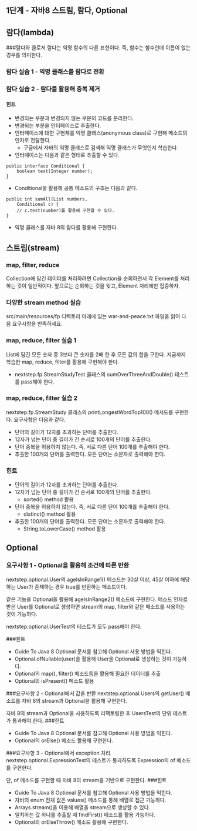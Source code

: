 ## 1단계 - 자바8 스트림, 람다, Optional

## 람다(lambda)
###람다와 클로저
람다는 익명 함수의 다른 표현이다. 즉, 함수는 함수인데 이름이 없는 경우를 의미한다.
### 람다 실습 1 - 익명 클래스를 람다로 전환
### 람다 실습 2 - 람다를 활용해 중복 제거
#### 힌트
- 변경되는 부분과 변경되지 않는 부분의 코드를 분리한다.
- 변경되는 부분을 인터페이스로 추출한다.
- 인터페이스에 대한 구현체를 익명 클래스(anonymous class)로 구현해 메소드의 인자로 전달한다.
  - 구글에서 자바의 익명 클래스로 검색해 익명 클래스가 무엇인지 학습한다.
- 인터페이스는 다음과 같은 형태로 추출할 수 있다.

<pre><code>public interface Conditional {
    boolean test(Integer number);
}</code></pre>

- Conditional을 활용해 공통 메소드의 구조는 다음과 같다.
<pre><code>public int sumAll(List<Integer> numbers,
    Conditional c) {
    // c.test(number)를 활용해 구현할 수 있다.
}
</code></pre>
- 익명 클래스를 자바 8의 람다를 활용해 구현한다.

## 스트림(stream)
### map, filter, reduce
Collection에 담긴 데이터를 처리하려면 Collection을 순회하면서 각 Element를 처리하는 것이 일반적이다. 앞으로는 순회하는 것을 잊고, Element 처리에만 집중하자.

### 다양한 stream method 실습
src/main/resources/fp 디렉토리 아래에 있는 war-and-peace.txt 파일을 읽어 다음 요구사항을 만족하세요.

### map, reduce, filter 실습 1
List에 담긴 모든 숫자 중 3보다 큰 숫자를 2배 한 후 모든 값의 합을 구한다. 지금까지 학습한 map, reduce, filter를 활용해 구현해야 한다.
- nextstep.fp.StreamStudyTest 클래스의 sumOverThreeAndDouble() 테스트를 pass해야 한다.

### map, reduce, filter 실습 2
nextstep.fp.StreamStudy 클래스의 printLongestWordTop100() 메서드를 구현한다. 요구사항은 다음과 같다.

- 단어의 길이가 12자를 초과하는 단어를 추출한다.
- 12자가 넘는 단어 중 길이가 긴 순서로 100개의 단어를 추출한다.
- 단어 중복을 허용하지 않는다. 즉, 서로 다른 단어 100개를 추출해야 한다.
- 추출한 100개의 단어를 출력한다. 모든 단어는 소문자로 출력해야 한다.


### 힌트
- 단어의 길이가 12자를 초과하는 단어를 추출한다.
- 12자가 넘는 단어 중 길이가 긴 순서로 100개의 단어를 추출한다.
  - sorted() method 활용
- 단어 중복을 허용하지 않는다. 즉, 서로 다른 단어 100개를 추출해야 한다.
  - distinct() method 활용
- 추출한 100개의 단어를 출력한다. 모든 단어는 소문자로 출력해야 한다.
  - String.toLowerCase() method 활용
  

## Optional
### 요구사항 1 - Optional을 활용해 조건에 따른 반환
nextstep.optional.User의 ageIsInRange1() 메소드는 30살 이상, 45살 이하에 해당하는 User가 존재하는 경우 true를 반환하는 메소드이다.

같은 기능을 Optional을 활용해 ageIsInRange2() 메소드에 구현한다. 메소드 인자로 받은 User를 Optional로 생성하면 stream의 map, filter와 같은 메소드를 사용하는 것이 가능하다.

nextstep.optional.UserTest의 테스트가 모두 pass해야 한다.

###힌트
- Guide To Java 8 Optional 문서를 참고해 Optional 사용 방법을 익힌다.
- Optional.ofNullable(user)을 활용해 User을 Optional로 생성하는 것이 가능하다.
- Optional의 map(), filter() 메소드등을 활용해 필요한 데이터를 추출
- Optional의 isPresent() 메소드 활용

###요구사항 2 - Optional에서 값을 반환
nextstep.optional.Users의 getUser() 메소드를 자바 8의 stream과 Optional을 활용해 구현한다.

자바 8의 stream과 Optional을 사용하도록 리팩토링한 후 UsersTest의 단위 테스트가 통과해야 한다.
###힌트
- Guide To Java 8 Optional 문서를 참고해 Optional 사용 방법을 익힌다.
- Optional의 orElse() 메소드 활용해 구현한다.

###요구사항 3 - Optional에서 exception 처리
nextstep.optional.ExpressionTest의 테스트가 통과하도록 Expression의 of 메소드를 구현한다.

단, of 메소드를 구현할 때 자바 8의 stream을 기반으로 구현한다.
###힌트
- Guide To Java 8 Optional 문서를 참고해 Optional 사용 방법을 익힌다.
- 자바의 enum 전체 값은 values() 메소드를 통해 배열로 접근 가능하다.
- Arrays.stream()을 이용해 배열을 stream으로 생성할 수 있다.
- 일치하는 값 하나를 추출할 때 findFirst() 메소드를 활용 가능하다.
- Optional의 orElseThrow() 메소드 활용해 구현한다.